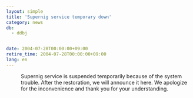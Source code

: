 ```yaml
---
layout: simple
title: 'Supernig service temporary down'
category: news
db:
  - ddbj


date: 2004-07-28T00:00:00+09:00
retire_time: 2004-07-28T00:00:00+09:00
lang: en
---
```


<dd>Supernig service is suspended temporarily because of the system trouble. After the restoration, we will announce it here. We apologize for the inconvenience and thank you for your understanding.</dd>
